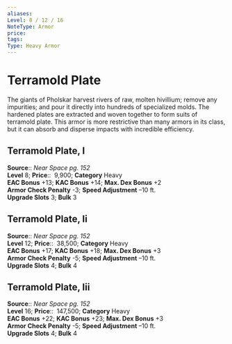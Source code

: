 ```yaml
---
aliases: 
Level: 8 / 12 / 16
NoteType: Armor
price: 
tags: 
Type: Heavy Armor
---
```


# Terramold Plate

The giants of Pholskar harvest rivers of raw, molten hivillium; remove any impurities; and pour it directly into hundreds of specialized molds. The hardened plates are extracted and woven together to form suits of terramold plate. This armor is more restrictive than many armors in its class, but it can absorb and disperse impacts with incredible efficiency.  

## Terramold Plate, I

**Source**:: _Near Space pg. 152_  
**Level** 8;
**Price**::  9,900; **Category** Heavy  
**EAC Bonus** +13; **KAC Bonus** +14; **Max. Dex Bonus** +2  
**Armor Check Penalty** -3; **Speed Adjustment** –10 ft.  
**Upgrade Slots** 3; **Bulk** 3

## Terramold Plate, Ii

**Source**:: _Near Space pg. 152_  
**Level** 12;
**Price**::  38,500; **Category** Heavy  
**EAC Bonus** +17; **KAC Bonus** +18; **Max. Dex Bonus** +3  
**Armor Check Penalty** -5; **Speed Adjustment** –10 ft.  
**Upgrade Slots** 4; **Bulk** 4

## Terramold Plate, Iii

**Source**:: _Near Space pg. 152_  
**Level** 16;
**Price**::  147,500; **Category** Heavy  
**EAC Bonus** +22; **KAC Bonus** +23; **Max. Dex Bonus** +3  
**Armor Check Penalty** -5; **Speed Adjustment** –10 ft.  
**Upgrade Slots** 4; **Bulk** 4
